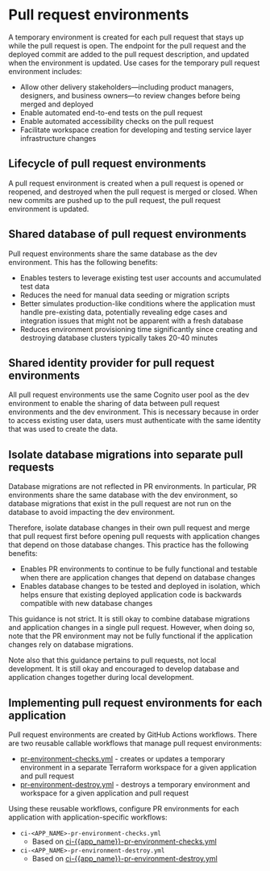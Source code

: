# Pull request environments

A temporary environment is created for each pull request that stays up while the pull request is open. The endpoint for the pull request and the deployed commit are added to the pull request description, and updated when the environment is updated. Use cases for the temporary pull request environment includes:

- Allow other delivery stakeholders—including product managers, designers, and business owners—to review changes before being merged and deployed
- Enable automated end-to-end tests on the pull request
- Enable automated accessibility checks on the pull request
- Facilitate workspace creation for developing and testing service layer infrastructure changes

## Lifecycle of pull request environments

A pull request environment is created when a pull request is opened or reopened, and destroyed when the pull request is merged or closed. When new commits are pushed up to the pull request, the pull request environment is updated.

## Shared database of pull request environments

Pull request environments share the same database as the dev environment. This has the following benefits:

- Enables testers to leverage existing test user accounts and accumulated test data
- Reduces the need for manual data seeding or migration scripts
- Better simulates production-like conditions where the application must handle pre-existing data, potentially revealing edge cases and integration issues that might not be apparent with a fresh database
- Reduces environment provisioning time significantly since creating and destroying database clusters typically takes 20-40 minutes

## Shared identity provider for pull request environments

All pull request environments use the same Cognito user pool as the dev environment to enable the sharing of data between pull request environments and the dev environment. This is necessary because in order to access existing user data, users must authenticate with the same identity that was used to create the data.

## Isolate database migrations into separate pull requests

Database migrations are not reflected in PR environments. In particular, PR environments share the same database with the dev environment, so database migrations that exist in the pull request are not run on the database to avoid impacting the dev environment.

Therefore, isolate database changes in their own pull request and merge that pull request first before opening pull requests with application changes that depend on those database changes. This practice has the following benefits:

- Enables PR environments to continue to be fully functional and testable when there are application changes that depend on database changes
- Enables database changes to be tested and deployed in isolation, which helps ensure that existing deployed application code is backwards compatible with new database changes

This guidance is not strict. It is still okay to combine database migrations and application changes in a single pull request. However, when doing so, note that the PR environment may not be fully functional if the application changes rely on database migrations.

Note also that this guidance pertains to pull requests, not local development. It is still okay and encouraged to develop database and application changes together during local development.

## Implementing pull request environments for each application

Pull request environments are created by GitHub Actions workflows. There are two reusable callable workflows that manage pull request environments:

- [pr-environment-checks.yml](/.github/workflows/pr-environment-checks.yml) - creates or updates a temporary environment in a separate Terraform workspace for a given application and pull request
- [pr-environment-destroy.yml](/.github/workflows/pr-environment-destroy.yml) - destroys a temporary environment and workspace for a given application and pull request

Using these reusable workflows, configure PR environments for each application with application-specific workflows:

- `ci-<APP_NAME>-pr-environment-checks.yml`
  - Based on [ci-{{app_name}}-pr-environment-checks.yml](https://github.com/navapbc/template-infra/blob/main/.github/workflows/ci-{{app_name}}-pr-environment-checks.yml.jinja)
- `ci-<APP_NAME>-pr-environment-destroy.yml`
  - Based on [ci-{{app_name}}-pr-environment-destroy.yml](https://github.com/navapbc/template-infra/blob/main/.github/workflows/ci-{{app_name}}-pr-environment-destroy.yml.jinja)
